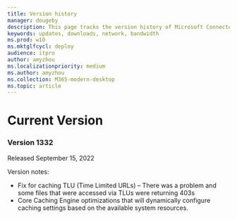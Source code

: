 ```yaml
---
title: Version history
manager: dougeby
description: This page tracks the version history of Microsoft Connected Cache
keywords: updates, downloads, network, bandwidth
ms.prod: w10
ms.mktglfcycl: deploy
audience: itpro
author: amyzhou
ms.localizationpriority: medium
ms.author: amyzhou
ms.collection: M365-modern-desktop
ms.topic: article
---
```


# Current Version
### Version 1332
Released September 15, 2022

Version notes:
- Fix for caching TLU (Time Limited URLs) – There was a problem and some files that were accessed via TLUs were returning 403s
- Core Caching Engine optimizations that will dynamically configure caching settings based on the available system resources.
